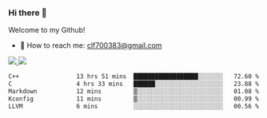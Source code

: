 ### Hi there 👋

<!--
**clingfei/clingfei** is a ✨ _special_ ✨ repository because its `README.md` (this file) appears on your GitHub profile.

Here are some ideas to get you started:

- 🔭 I’m currently working on ...
- 🌱 I’m currently learning ...
- 👯 I’m looking to collaborate on ...
- 🤔 I’m looking for help with ...
- 💬 Ask me about ...
- 📫 How to reach me: ...
- 😄 Pronouns: ...
- ⚡ Fun fact: ...
-->
Welcome to my Github!
- 📧 How to reach me: clf700383@gmail.com

<a href="https://github.com/anuraghazra/github-readme-stats">
  <img src="https://github-readme-stats.vercel.app/api?username=clingfei&count_private=true&show_icons=true&include_all_commits=true&line_height=21&hide_border=true&repo=github-readme-stats" />
</a>
<a href="https://github.com/anuraghazra/convoychat">
  <img src="https://github-readme-stats.vercel.app/api/top-langs/?username=clingfei&hide=Tcl,Perl,Makefile,CSS,HTML,Yacc,Lex,Verilog&langs_count=6&layout=compact&hide_border=true&repo=convoychat" />
</a>

<!--START_SECTION:waka-->

```txt
C++                13 hrs 51 mins  ██████████████████░░░░░░░   72.60 %
C                  4 hrs 33 mins   ██████░░░░░░░░░░░░░░░░░░░   23.88 %
Markdown           12 mins         ▒░░░░░░░░░░░░░░░░░░░░░░░░   01.08 %
Kconfig            11 mins         ▒░░░░░░░░░░░░░░░░░░░░░░░░   00.99 %
LLVM               6 mins          ░░░░░░░░░░░░░░░░░░░░░░░░░   00.56 %
```

<!--END_SECTION:waka-->
